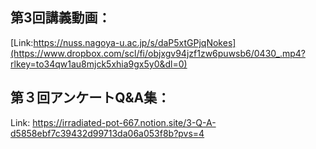## 第3回講義動画：<br>
[Link:https://nuss.nagoya-u.ac.jp/s/daP5xtGPjqNokes](https://www.dropbox.com/scl/fi/objxgv94jzf1zw6puwsb6/0430_.mp4?rlkey=to34qw1au8mjck5xhia9gx5y0&dl=0)

## 第３回アンケートQ&A集：<br>
Link: https://irradiated-pot-667.notion.site/3-Q-A-d5858ebf7c39432d99713da06a053f8b?pvs=4
